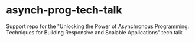# asynch-prog-tech-talk

Support repo for the "Unlocking the Power of Asynchronous Programming: Techniques for Building Responsive and Scalable Applications" tech talk
